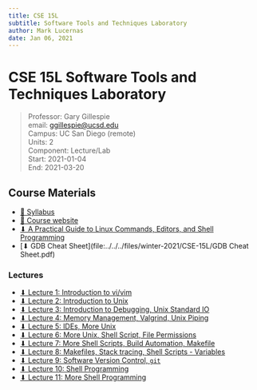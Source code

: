 ```yaml
---
title: CSE 15L
subtitle: Software Tools and Techniques Laboratory
author: Mark Lucernas
date: Jan 06, 2021
---
```



# CSE 15L Software Tools and Techniques Laboratory
> Professor: Gary Gillespie<br>
> email: ggillespie@ucsd.edu<br>
> Campus: UC San Diego (remote)<br>
> Units: 2<br>
> Component: Lecture/Lab<br>
> Start: 2021-01-04<br>
> End: 2021-03-20<br>

## Course Materials

- [📄 Syllabus](http://ieng6.ucsd.edu/~cs15x/)
- [📄 Course website](http://ieng6.ucsd.edu/~cs15x/)
- [⬇ A Practical Guide to Linux Commands, Editors, and Shell Programming](file:../../../files/winter-2021/CSE-15L/A-Practical-Guide-to-Linux-Commands-Editors-and-Shell-Programming-2nd-Edition.pdf)
- [⬇ GDB Cheat Sheet](file:../../../files/winter-2021/CSE-15L/GDB Cheat Sheet.pdf)

### Lectures

- [⬇ Lecture 1: Introduction to vi/vim](file:../../../files/winter-2021/CSE-15L/lectures/Lecture01-CSE15L-SectB-Winter2021-4Jan2021.pdf)
- [⬇ Lecture 2: Introduction to Unix](file:../../../files/winter-2021/CSE-15L/lectures/Lecture02-CSE15L-SectB-Winter2021-6Jan2021.pdf)
- [⬇ Lecture 3: Introduction to Debugging, Unix Standard IO](file:../../../files/winter-2021/CSE-15L/lectures/Lecture03-CSE15L-SectB-Winter2021-11Jan2021.pdf)
- [⬇ Lecture 4: Memory Management, Valgrind, Unix Piping](file:../../../files/winter-2021/CSE-15L/lectures/Lecture04-CSE15L-SectB-Winter2021-13Jan2021.pdf)
- [⬇ Lecture 5: IDEs, More Unix](file:../../../files/winter-2021/CSE-15L/lectures/Lecture05-CSE15L-SectB-Winter2021-20Jan2021.pdf)
- [⬇ Lecture 6: More Unix, Shell Script, File Permissions](file:../../../files/winter-2021/CSE-15L/lectures/Lecture06-CSE15L-SectB-Winter2021-25Jan2021.pdf)
- [⬇ Lecture 7: More Shell Scripts, Build Automation, Makefile](file:../../../files/winter-2021/CSE-15L/lectures/Lecture07-CSE15L-SectB-Winter2021-27Jan2021.pdf)
- [⬇ Lecture 8: Makefiles, Stack tracing, Shell Scripts - Variables](file:../../../files/winter-2021/CSE-15L/lectures/Lecture08-CSE15L-SectB-Winter2021-01Feb2021.pdf)
- [⬇ Lecture 9: Software Version Control, `git`](file:../../../files/winter-2021/CSE-15L/lectures/Lecture09-CSE15L-SectB-Winter2021-03Feb2021.pdf)
- [⬇ Lecture 10: Shell Programming](file:../../../files/winter-2021/CSE-15L/lectures/Lecture10-CSE15L-SectB-Winter2021-08Feb2021.pdf)
- [⬇ Lecture 11: More Shell Programming](file:../../../files/winter-2021/CSE-15L/lectures/Lecture11-CSE15L-SectB-Winter2021-10Feb2021.pdf)

